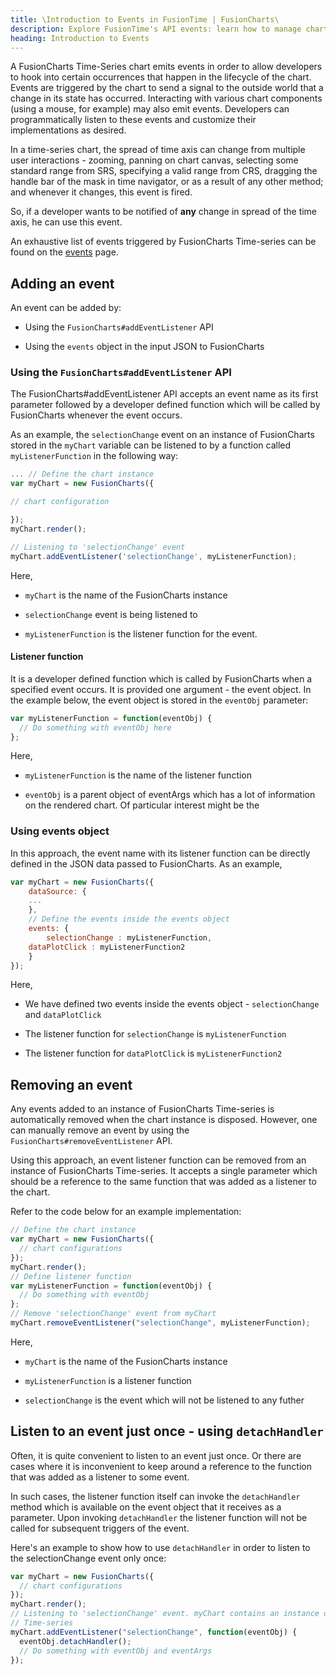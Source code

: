 ```yaml
---
title: \Introduction to Events in FusionTime | FusionCharts\
description: Explore FusionTime's API events: learn how to manage chart interactions with detailed documentation on event handling in FusionTime by FusionCharts. Check now!
heading: Introduction to Events
---
```


A FusionCharts Time-Series chart emits events in order to allow developers to hook into certain occurrences that happen in the lifecycle of the chart. Events are triggered by the chart to send a signal to the outside world that a change in its state has occurred. Interacting with various chart components (using a mouse, for example) may also emit events. Developers can programmatically listen to these events and customize their implementations as desired.

In a time-series chart, the spread of time axis can change from multiple user interactions - zooming, panning on chart canvas, selecting some standard range from SRS, specifying a valid range from CRS, dragging the handle bar of the mask in time navigator, or as a result of any other method; and whenever it changes, this event is fired.

So, if a developer wants to be notified of **any** change in spread of the time axis, he can use this event.

An exhaustive list of events triggered by FusionCharts Time-series can be found on the [events](/fusiontime/api/fusiontime-events) page.

## Adding an event

An event can be added by:

- Using the `FusionCharts#addEventListener` API

- Using the `events` object in the input JSON to FusionCharts

### Using the `FusionCharts#addEventListener` API

The FusionCharts#addEventListener API accepts an event name as its first parameter followed by a developer defined function which will be called by FusionCharts whenever the event occurs.

As an example, the `selectionChange` event on an instance of FusionCharts stored in the `myChart` variable can be listened to by a function called `myListenerFunction` in the following way:

```javascript
... // Define the chart instance
var myChart = new FusionCharts({

// chart configuration

});
myChart.render();

// Listening to 'selectionChange' event
myChart.addEventListener('selectionChange', myListenerFunction);
```

Here,

- `myChart` is the name of the FusionCharts instance

- `selectionChange` event is being listened to

- `myListenerFunction` is the listener function for the event.

#### Listener function

It is a developer defined function which is called by FusionCharts when a specified event occurs. It is provided one argument - the event object. In the example below, the event object is stored in the `eventObj` parameter:

```javascript
var myListenerFunction = function(eventObj) {
  // Do something with eventObj here
};
```

Here,

- `myListenerFunction` is the name of the listener function

- `eventObj` is a parent object of eventArgs which has a lot of information on the rendered chart. Of particular interest might be the

### Using events object

In this approach, the event name with its listener function can be directly defined in the JSON data passed to FusionCharts. As an example,

```javascript
var myChart = new FusionCharts({
	dataSource: {
	...
	},
	// Define the events inside the events object
	events: {
		selectionChange : myListenerFunction,
	dataPlotClick : myListenerFunction2
	}
});
```

Here,

- We have defined two events inside the events object - `selectionChange` and `dataPlotClick`

- The listener function for `selectionChange` is `myListenerFunction`

- The listener function for `dataPlotClick` is `myListenerFunction2`

## Removing an event

Any events added to an instance of FusionCharts Time-series is automatically removed when the chart instance is disposed. However, one can manually remove an event by using the `FusionCharts#removeEventListener` API.

Using this approach, an event listener function can be removed from an instance of FusionCharts Time-series. It accepts a single parameter which should be a reference to the same function that was added as a listener to the chart.

Refer to the code below for an example implementation:

```javascript
// Define the chart instance
var myChart = new FusionCharts({
  // chart configurations
});
myChart.render();
// Define listener function
var myListenerFunction = function(eventObj) {
  // Do something with eventObj
};
// Remove 'selectionChange' event from myChart
myChart.removeEventListener("selectionChange", myListenerFunction);
```

Here,

- `myChart` is the name of the FusionCharts instance

- `myListenerFunction` is a listener function

- `selectionChange` is the event which will not be listened to any futher

## Listen to an event just once - using `detachHandler`

Often, it is quite convenient to listen to an event just once. Or there are cases where it is inconvenient to keep around a reference to the function that was added as a listener to some event.

In such cases, the listener function itself can invoke the `detachHandler` method which is available on the event object that it receives as a parameter. Upon invoking `detachHandler` the listener function will not be called for subsequent triggers of the event.

Here's an example to show how to use `detachHandler` in order to listen to the selectionChange event only once:

```javascript
var myChart = new FusionCharts({
  // chart configurations
});
myChart.render();
// Listening to 'selectionChange' event. myChart contains an instance of FusionCharts
// Time-series
myChart.addEventListener("selectionChange", function(eventObj) {
  eventObj.detachHandler();
  // Do something with eventObj and eventArgs
});
```
